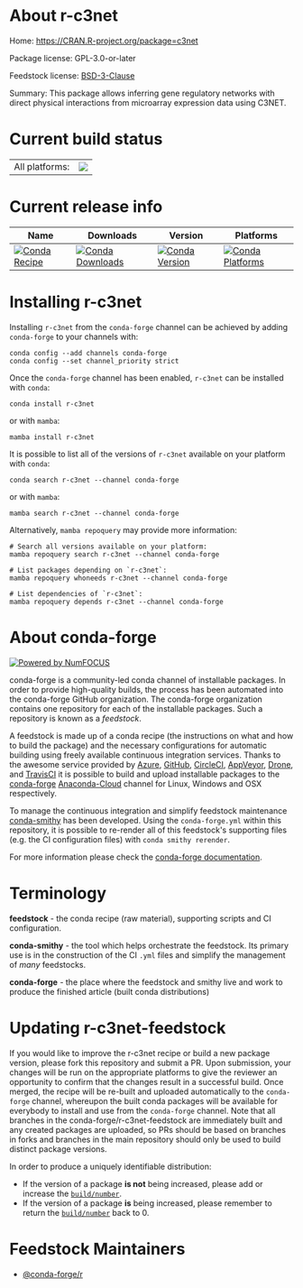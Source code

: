 About r-c3net
=============

Home: https://CRAN.R-project.org/package=c3net

Package license: GPL-3.0-or-later

Feedstock license: [BSD-3-Clause](https://github.com/conda-forge/r-c3net-feedstock/blob/main/LICENSE.txt)

Summary: This package allows inferring gene regulatory networks with direct physical interactions from microarray expression data using C3NET.

Current build status
====================


<table><tr><td>All platforms:</td>
    <td>
      <a href="https://dev.azure.com/conda-forge/feedstock-builds/_build/latest?definitionId=4167&branchName=main">
        <img src="https://dev.azure.com/conda-forge/feedstock-builds/_apis/build/status/r-c3net-feedstock?branchName=main">
      </a>
    </td>
  </tr>
</table>

Current release info
====================

| Name | Downloads | Version | Platforms |
| --- | --- | --- | --- |
| [![Conda Recipe](https://img.shields.io/badge/recipe-r--c3net-green.svg)](https://anaconda.org/conda-forge/r-c3net) | [![Conda Downloads](https://img.shields.io/conda/dn/conda-forge/r-c3net.svg)](https://anaconda.org/conda-forge/r-c3net) | [![Conda Version](https://img.shields.io/conda/vn/conda-forge/r-c3net.svg)](https://anaconda.org/conda-forge/r-c3net) | [![Conda Platforms](https://img.shields.io/conda/pn/conda-forge/r-c3net.svg)](https://anaconda.org/conda-forge/r-c3net) |

Installing r-c3net
==================

Installing `r-c3net` from the `conda-forge` channel can be achieved by adding `conda-forge` to your channels with:

```
conda config --add channels conda-forge
conda config --set channel_priority strict
```

Once the `conda-forge` channel has been enabled, `r-c3net` can be installed with `conda`:

```
conda install r-c3net
```

or with `mamba`:

```
mamba install r-c3net
```

It is possible to list all of the versions of `r-c3net` available on your platform with `conda`:

```
conda search r-c3net --channel conda-forge
```

or with `mamba`:

```
mamba search r-c3net --channel conda-forge
```

Alternatively, `mamba repoquery` may provide more information:

```
# Search all versions available on your platform:
mamba repoquery search r-c3net --channel conda-forge

# List packages depending on `r-c3net`:
mamba repoquery whoneeds r-c3net --channel conda-forge

# List dependencies of `r-c3net`:
mamba repoquery depends r-c3net --channel conda-forge
```


About conda-forge
=================

[![Powered by
NumFOCUS](https://img.shields.io/badge/powered%20by-NumFOCUS-orange.svg?style=flat&colorA=E1523D&colorB=007D8A)](https://numfocus.org)

conda-forge is a community-led conda channel of installable packages.
In order to provide high-quality builds, the process has been automated into the
conda-forge GitHub organization. The conda-forge organization contains one repository
for each of the installable packages. Such a repository is known as a *feedstock*.

A feedstock is made up of a conda recipe (the instructions on what and how to build
the package) and the necessary configurations for automatic building using freely
available continuous integration services. Thanks to the awesome service provided by
[Azure](https://azure.microsoft.com/en-us/services/devops/), [GitHub](https://github.com/),
[CircleCI](https://circleci.com/), [AppVeyor](https://www.appveyor.com/),
[Drone](https://cloud.drone.io/welcome), and [TravisCI](https://travis-ci.com/)
it is possible to build and upload installable packages to the
[conda-forge](https://anaconda.org/conda-forge) [Anaconda-Cloud](https://anaconda.org/)
channel for Linux, Windows and OSX respectively.

To manage the continuous integration and simplify feedstock maintenance
[conda-smithy](https://github.com/conda-forge/conda-smithy) has been developed.
Using the ``conda-forge.yml`` within this repository, it is possible to re-render all of
this feedstock's supporting files (e.g. the CI configuration files) with ``conda smithy rerender``.

For more information please check the [conda-forge documentation](https://conda-forge.org/docs/).

Terminology
===========

**feedstock** - the conda recipe (raw material), supporting scripts and CI configuration.

**conda-smithy** - the tool which helps orchestrate the feedstock.
                   Its primary use is in the construction of the CI ``.yml`` files
                   and simplify the management of *many* feedstocks.

**conda-forge** - the place where the feedstock and smithy live and work to
                  produce the finished article (built conda distributions)


Updating r-c3net-feedstock
==========================

If you would like to improve the r-c3net recipe or build a new
package version, please fork this repository and submit a PR. Upon submission,
your changes will be run on the appropriate platforms to give the reviewer an
opportunity to confirm that the changes result in a successful build. Once
merged, the recipe will be re-built and uploaded automatically to the
`conda-forge` channel, whereupon the built conda packages will be available for
everybody to install and use from the `conda-forge` channel.
Note that all branches in the conda-forge/r-c3net-feedstock are
immediately built and any created packages are uploaded, so PRs should be based
on branches in forks and branches in the main repository should only be used to
build distinct package versions.

In order to produce a uniquely identifiable distribution:
 * If the version of a package **is not** being increased, please add or increase
   the [``build/number``](https://docs.conda.io/projects/conda-build/en/latest/resources/define-metadata.html#build-number-and-string).
 * If the version of a package **is** being increased, please remember to return
   the [``build/number``](https://docs.conda.io/projects/conda-build/en/latest/resources/define-metadata.html#build-number-and-string)
   back to 0.

Feedstock Maintainers
=====================

* [@conda-forge/r](https://github.com/conda-forge/r/)

